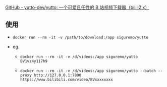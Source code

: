 [GitHub - yutto-dev/yutto: 一个可爱且任性的 B 站视频下载器（bilili2.x）](https://github.com/yutto-dev/yutto)

## 使用

* `docker run --rm -it -v /path/to/download:/app siguremo/yutto`

* eg.
  
  * `docker run --rm -it -v /d/videos:/app siguremo/yutto BV1vz4y117h9`
  
  * `docker run --rm -it -v /d/videos:/app siguremo/yutto --batch --proxy http://127.0.0.1:7890 https://www.bilibili.com/video/BVxxxxxxxx`
